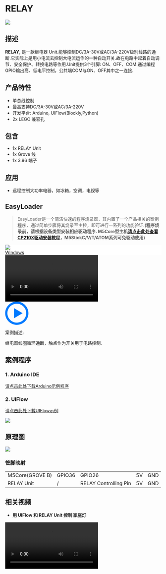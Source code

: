 # RELAY

<div class="product_pic"><img src="assets/img/product_pics/unit/M5GO_Unit_relay.png"></div>

## 描述

**RELAY**, 是一款继电器 Unit.能够控制DC/3A-30V或AC/3A-220V级别线路的通断.它实际上是用小电流去控制大电流运作的一种自动开关.故在电路中起着自动调节、安全保护、转换电路等作用.Unit提供3个引脚: ON、OFF、COM.通过编程GPIO输出高、低电平控制，公共端COM与ON、OFF其中之一连接.

## 产品特性

- 单总线控制
- 最高支持DC/3A-30V或AC/3A-220V
- 开发平台: Arduino, UIFlow(Blockly,Python)
- 2x LEGO 兼容孔

## 包含

- 1x RELAY Unit
- 1x Grove 线
- 1x 3.96 端子

## 应用

- 远程控制大功率电器，如冰箱，空调，电视等

## EasyLoader

>EasyLoader是一个简洁快速的程序烧录器，其内置了一个产品相关的案例程序，通过简单步骤将其烧录至主控，即可进行一系列的功能验证.**(程序烧录前，请根据设备类型安装相应驱动程序. M5Core型主机[请点击此处查看CP210X驱动安装教程](zh_CN/arduino/arduino_development?id=安装串口驱动)，M5StickC/V/T/ATOM系列可免驱动使用)**

<div class="easyloader-box">
    <div style="background-color:white;">
        <div><img src="https://m5stack.oss-cn-shenzhen.aliyuncs.com/image/easyloader_intro.jpg"></div>
        <div class="easyloader-btn">
            <a href="https://m5stack.oss-cn-shenzhen.aliyuncs.com/EasyLoader/Windows/UNIT/For%20M5Core/EasyLoader_Relay_UNIT_With_M5Core.exe">Windows</a>
            <!-- <a>Linux</a>
            <a>MacOS</a> -->
        </div>
    </div>
    <div>
        <video id="example_video" controls>
            <source src="https://m5stack.oss-cn-shenzhen.aliyuncs.com/video/Product_example_video/Unit/Relay_UNIT.mp4" type="video/mp4">
        </video>
        <div class="easyloader-mask">
        <a>
            <svg id="play-btn" t="1583228776634" class="icon" viewBox="0 0 1024 1024" version="1.1" xmlns="http://www.w3.org/2000/svg" p-id="4152" width="75" height="75"><path d="M512 0C229.216 0 0 229.216 0 512s229.216 512 512 512 512-229.216 512-512S794.784 0 512 0z m0 928C282.24 928 96 741.76 96 512S282.24 96 512 96s416 186.24 416 416-186.24 416-416 416zM384 288l384 224-384 224z" p-id="4153" fill="#007aff"></path></svg></a>
            <p>案例描述:</p>
            <p>继电器线圈循环通断，触点作为开关用于电路控制.</p>
        </div>
    </div>
</div>


## 案例程序

### 1. Arduino IDE

[请点击此处下载Arduino示例程序](https://github.com/m5stack/M5-ProductExampleCodes/tree/master/Unit/RELAY/Arduino)

### 2. UIFlow

[请点击此处下载UIFlow示例](https://github.com/m5stack/M5-ProductExampleCodes/tree/master/Unit/RELAY/UIFlow)

<img src="assets/img/product_pics/unit/unit_example/RELAY/example_unit_relay_01.png">

## 原理图

<img src="assets/img/product_pics/unit/relay_sch.JPG">

### 管脚映射

<table>
 <tr><td>M5Core(GROVE B)</td><td>GPIO36</td><td>GPIO26</td><td>5V</td><td>GND</td></tr>
 <tr><td>RELAY Unit</td><td>/</td><td>RELAY Controlling Pin</td><td>5V</td><td>GND</td></tr>
</table>

## 相关视频

- **用 UIFlow 和 RELAY Unit 控制 家庭灯**

<video class="video_size" controls>
    <source src="https://m5stack.oss-cn-shenzhen.aliyuncs.com/video/LukeVideo/Blinking%20a%20bulb%20with%20the%20M5%20Relay%20unit..mp4" type="video/mp4">
</video>


<script>

   var purchase_link = 'https://m5stack.com/collections/m5-unit/products/mini-3a-relay-unit';

   anchor_search(purchase_link);
   scrollFunc();

</script>